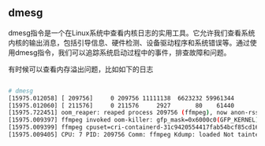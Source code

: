 ## dmesg

dmesg指令是一个在Linux系统中查看内核日志的实用工具。它允许我们查看系统内核的输出消息，包括引导信息、硬件检测、设备驱动程序和系统错误等。通过使用dmesg指令，我们可以追踪系统启动过程中的事件，排查故障和问题。

有时候可以查看内存溢出问题，比如如下的日志

```sh

# dmesg
[15975.012058] [ 209756]     0 209756 11111138  6623232 59961344        0           984 ffmpeg
[15975.012060] [ 211576]     0 211576     2927       80    61440        0           992 run_logtail.sh
[15975.722451] oom_reaper: reaped process 209756 (ffmpeg), now anon-rss:0kB, file-rss:0kB, shmem-rss:0kB
[15975.009397] ffmpeg invoked oom-killer: gfp_mask=0x6000c0(GFP_KERNEL), nodemask=(null), order=0, oom_score_adj=984
[15975.009399] ffmpeg cpuset=cri-containerd-31c9420554417fab54bcf85cd1628e7e08140567bc63c636d65ad096781746a2.scope mems_allowed=0
[15975.009405] CPU: 7 PID: 209756 Comm: ffmpeg Kdump: loaded Not tainted 4.19.91-27.al7.x86_64 #1
```







